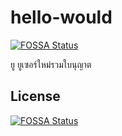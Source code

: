# hello-would
[![FOSSA Status](https://app.fossa.com/api/projects/git%2Bgithub.com%2FPkannetwork-pk%2Fhello-would.svg?type=shield)](https://app.fossa.com/projects/git%2Bgithub.com%2FPkannetwork-pk%2Fhello-would?ref=badge_shield)

ยู ยูเซอร์ใหม่รวมใบนุญาต 


## License
[![FOSSA Status](https://app.fossa.com/api/projects/git%2Bgithub.com%2FPkannetwork-pk%2Fhello-would.svg?type=large)](https://app.fossa.com/projects/git%2Bgithub.com%2FPkannetwork-pk%2Fhello-would?ref=badge_large)